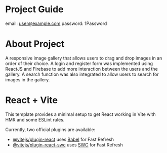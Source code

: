 # Project Guide
email: user@example.com
password: 1Password

# About Project

A responsive image gallery that allows users to drag and drop images in an order of their choice. A login and register form was implemented using ReactJS and Firebase to add more interaction between the users and the gallery. A search function was also integrated to allow users to search for images in the gallery.

# React + Vite

This template provides a minimal setup to get React working in Vite with HMR and some ESLint rules.

Currently, two official plugins are available:

- [@vitejs/plugin-react](https://github.com/vitejs/vite-plugin-react/blob/main/packages/plugin-react/README.md) uses [Babel](https://babeljs.io/) for Fast Refresh
- [@vitejs/plugin-react-swc](https://github.com/vitejs/vite-plugin-react-swc) uses [SWC](https://swc.rs/) for Fast Refresh
